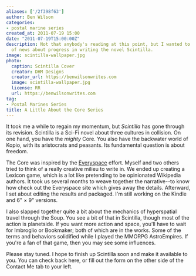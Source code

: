 ```yaml
---
aliases: ['/2f398f63']
author: Ben Wilson
categories:
- postal marine series
created_at: 2011-07-19 15:00
date: "2011-07-19T15:00:00Z"
description: Not that anybody's reading at this point, but I wanted to give a bit
  of news about progress in writing the novel Scintilla.
image: scintilla-wallpaper.jpg
photo:
  caption: Scintilla Cover
  creator: DHM Designs
  creator_url: https://benwilsonwrites.com
  image: scintilla-wallpaper.jpg
  license: RR
  url: https://benwilsonwrites.com
tag:
- Postal Marines Series
title: A Little About the Core Series
---
```

It took me a while to regain my momentum, but *Scintilla* has gone through its revision. Scintilla is a Sci-Fi novel about three cultures in collision. On one hand, you have the *mighty* Core. You also have the backwater world of Kopio, with its aristocrats and peasants. Its fundamental question is about freedom.

<!--more-->

The Core was inspired by the [Everyspace](http://espacesociety.org) effort. Myself and two others tried to think of a really creative milieu to write in. We ended up creating a Lexicon game, which is a lot like pretending to be opinionated Wikipedia authors. It took us several months to weave together the narrative--to know how check out the Everyspace site which gives away the details. Afterward, I set about editing the results and packaged. I'm still working on the Kindle and 6" &times; 9" versions.

I also slapped together quite a bit about the mechanics of hyperspatial travel through the Soup. You see a bit of that in Scintilla, though most of the action is planetside. If you want more action and space, you'll have to wait for Imbroglio or Bookmaker; both of which are in the works. Some of the terms and behaviors solidified while I played the MMORPG AstroEmpires. If you're a fan of that game, then you may see some influences.

Please stay tuned. I hope to finish up Scintilla soon and make it available to you. You can check back here, or fill out the form on the other side of the Contact Me tab to your left.
